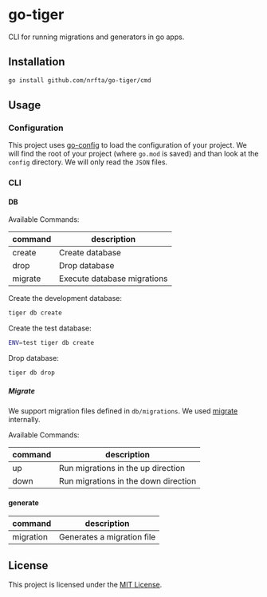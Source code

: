 # go-tiger

CLI for running migrations and generators in go apps.

## Installation

```sh
go install github.com/nrfta/go-tiger/cmd
```

## Usage

### Configuration

This project uses [go-config](https://github.com/neighborly/go-config) to load
the configuration of your project. We will find the root of your project
(where `go.mod` is saved) and than look at the `config` directory. We will only
read the `JSON` files.

### CLI

#### DB

Available Commands:

| command | description                 |
|---------|-----------------------------|
| create  | Create database             |
| drop    | Drop database               |
| migrate | Execute database migrations |

Create the development database:

```sh
tiger db create
```

Create the test database:

```sh
ENV=test tiger db create
```

Drop database:
```sh
tiger db drop
```

##### Migrate

We support migration files defined in `db/migrations`. We used [migrate](https://github.com/golang-migrate/migrate) internally.

Available Commands:

| command | description                          |
|---------|--------------------------------------|
| up      | Run migrations in the up direction   |
| down    | Run migrations in the down direction |


#### generate

| command   | description                         |
|-----------|-------------------------------------|
| migration | Generates a migration file          |

## License

This project is licensed under the [MIT License](LICENSE.md).
